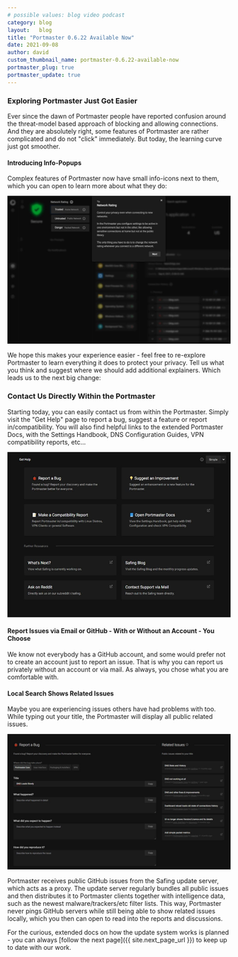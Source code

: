 ```yaml
---
# possible values: blog video podcast
category: blog
layout:   blog
title: "Portmaster 0.6.22 Available Now"
date: 2021-09-08
author: david
custom_thumbnail_name: portmaster-0.6.22-available-now
portmaster_plug: true
portmaster_update: true
---
```


### Exploring Portmaster Just Got Easier

Ever since the dawn of Portmaster people have reported confusion around the threat-model based approach of blocking and allowing connections. And they are absolutely right, some features of Portmaster are rather complicated and do not "click" immediately. But today, the learning curve just got smoother.

#### Introducing Info-Popups

Complex features of Portmaster now have small info-icons next to them, which you can open to learn more about what they do:

![Portmaster UI focuses on a feature and explains it in detail with everything else blurred out](/assets/img/blog/tip-ups.jpg)

We hope this makes your experience easier - feel free to re-explore Portmaster to learn everything it does to protect your privacy. Tell us what you think and suggest where we should add additional explainers. Which leads us to the next big change:

### Contact Us Directly Within the Portmaster

Starting today, you can easily contact us from within the Portmaster. Simply visit the "Get Help" page to report a bug, suggest a feature or report in/compatibility. You will also find helpful links to the extended Portmaster Docs, with the Settings Handbook, DNS Configuration Guides, VPN compatibility reports, etc...

![the new Get Help page makes it easy to report bugs, suggest features and links to useful resources](/assets/img/blog/get-help-page.jpg)

#### Report Issues via Email or GitHub - With or Without an Account - You Choose

We know not everybody has a GitHub account, and some would prefer not to create an account just to report an issue. That is why you can report us privately without an account or via mail. As always, you chose what you are comfortable with.

#### Local Search Shows Related Issues

Maybe you are experiencing issues others have had problems with too. While typing out your title, the Portmaster will display all public related issues.

![when reporting a bug, the portmaster searches through public issues locally and displays related issues](/assets/img/blog/local-search.jpg)

Portmaster receives public GitHub issues from the Safing update server, which acts as a proxy. The update server regularly bundles all public issues and then distributes it to Portmaster clients together with intelligence data, such as the newest malware/trackers/etc filter lists. This way, Portmaster never pings GitHub servers while still being able to show related issues locally, which you then can open to read into the reports and discussions.

For the curious, extended docs on how the update system works is planned - you can always [follow the next page]({{ site.next_page_url }}) to keep up to date with our work.
